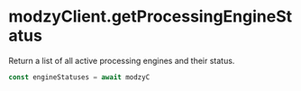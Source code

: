 # modzyClient.getProcessingEngineStatus

Return a list of all active processing engines and their status.

```javascript
const engineStatuses = await modzyC